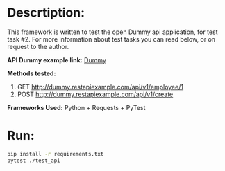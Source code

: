 # Descrtiption:
This framework is written to test the open Dummy api application, for test task #2.
For more information about test tasks you can read below, or on request to the author. 

**API Dummy example link:**
[Dummy](http://dummy.restapiexample.com/)

**Methods tested:**
1. GET http://dummy.restapiexample.com/api/v1/employee/1
2. POST http://dummy.restapiexample.com/api/v1/create

**Frameworks Used:**
Python + Requests + PyTest

# Run:

```bash
pip install -r requirements.txt
pytest ./test_api
```
